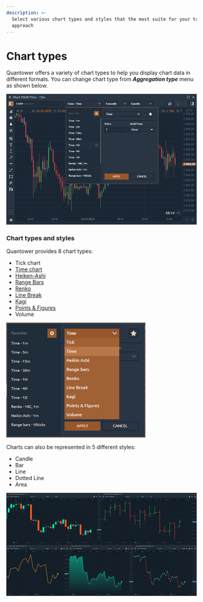 ```yaml
---
description: >-
  Select various chart types and styles that the most suite for your trading
  approach
---
```


# Chart types

Quantower offers a variety of chart types to help you display chart data in different formats. You can change chart type from _**Aggregation type**_ menu as shown below.

![Switch between different time frames in one click](../../../.gitbook/assets/chart-time-selector.png)

### Chart types and styles

Quantower provides 8 chart types:

* Tick chart
* [Time chart](https://help.quantower.com/analytics-panels/chart/chart-types/time-aggregation)
* [Heiken-Ashi](https://help.quantower.com/analytics-panels/chart/chart-types/heiken-ashi)
* [Range Bars](https://help.quantower.com/analytics-panels/chart/chart-types/range-bars)
* [Renko](https://help.quantower.com/analytics-panels/chart/chart-types/renko)
* [Line Break](https://help.quantower.com/analytics-panels/chart/chart-types/line-break)
* [Kagi](https://help.quantower.com/analytics-panels/chart/chart-types/kagi)
* [Points & Figures](https://help.quantower.com/analytics-panels/chart/chart-types/points-and-figures)
* Volume

![Chart types in Quantower](../../../.gitbook/assets/period-selector.png)

Charts can also be represented in 5 different styles:

* Candle
* Bar
* Line
* Dotted Line
* Area

![Chart styles in Quantower](../../../.gitbook/assets/chart-styles.png)


